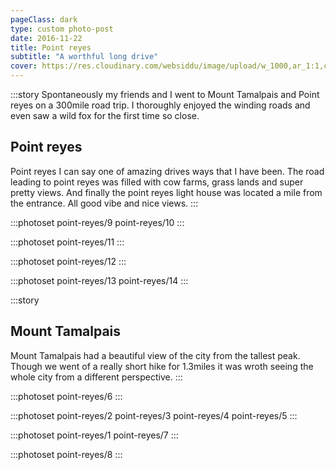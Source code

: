 ```yaml
---
pageClass: dark
type: custom photo-post
date: 2016-11-22
title: Point reyes
subtitle: "A worthful long drive"
cover: https://res.cloudinary.com/websiddu/image/upload/w_1000,ar_1:1,c_fill,g_auto/v1480030797/photos/point-reyes/cover/point-reyes.jpg
---
```


:::story
Spontaneously my friends and I went to Mount Tamalpais and Point reyes on a 300mile road trip. I thoroughly enjoyed the winding roads and even saw a wild fox for the first time so close.

## Point reyes

Point reyes I can say one of amazing drives ways that I have been. The road leading to point reyes was filled with cow farms, grass lands and super pretty views. And finally the point reyes light house was located a mile from the entrance. All good vibe and nice views.
:::

:::photoset point-reyes/9 point-reyes/10
:::

:::photoset point-reyes/11
:::

:::photoset point-reyes/12
:::

:::photoset point-reyes/13 point-reyes/14
:::

:::story

## Mount Tamalpais

Mount Tamalpais had a beautiful view of the city from the tallest peak. Though we went of a really short hike for 1.3miles it was wroth seeing the whole city from a different perspective.
:::

:::photoset point-reyes/6
:::

:::photoset point-reyes/2 point-reyes/3 point-reyes/4 point-reyes/5
:::

:::photoset point-reyes/1 point-reyes/7
:::

:::photoset point-reyes/8
:::
